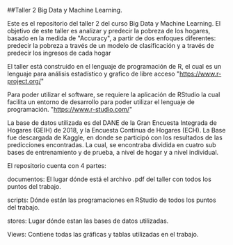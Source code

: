 ##Taller 2 Big Data y Machine Learning. 

Este es el repositorio del taller 2 del curso Big Data y Machine Learning.
El objetivo de este taller es analizar y predecir la pobreza de los hogares, basado en la medida de "Accuracy", a partir de dos enfoques diferentes: predecir la pobreza a través de un modelo de clasificación y a través de predecir los ingresos de cada hogar

El taller está construido en el lenguaje de programación de R, el cual es un lenguaje para 
análisis estadístico y grafico de libre acceso 
"https://www.r-project.org/"

Para poder utilizar el software, se requiere la aplicación de RStudio la cual facilita un entorno de 
desarrollo para poder utilizar el lenguaje de programación.
"https://www.r-studio.com/"

La base de datos utilizada es del DANE de la Gran Encuesta Integrada de Hogares (GEIH) de 2018, y la Encuesta Continua de Hogares (ECH). 
La Base fue descargada de Kaggle, en donde se participó con los resultados de las predicciones encontradas. 
La cual, se encontraba dividida en cuatro sub bases de entrenamiento y de prueba, a nivel de hogar y a nivel individual. 

El repositorio cuenta con 4 partes:

documentos: El lugar dónde está el archivo .pdf del taller con todos los puntos del trabajo.

scripts: Dónde están las programaciones en RStudio de todos los puntos del trabajo.

stores: Lugar dónde estan las bases de datos utilizadas. 

Views: Contiene todas las gráficas y tablas utilizadas en el trabajo. 
